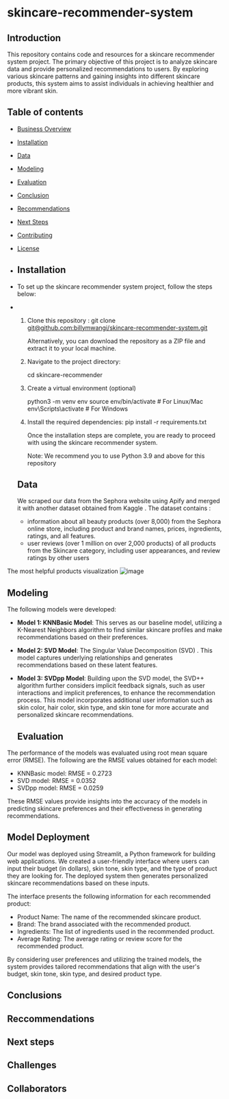 # skincare-recommender-system

## Introduction 
This repository contains code and resources for a skincare recommender system project. The primary objective of this project is to analyze skincare data and provide personalized recommendations to users. By exploring various skincare patterns and gaining insights into different skincare products, this system aims to assist individuals in achieving healthier and more vibrant skin.

## Table of contents 
- [Business Overview](#business-overview)
- [Installation](#installation)
- [Data](#data)
- [Modeling](#modeling)
- [Evaluation](#evaluation)
- [Conclusion](#conclusion)
- [Recommendations](#recommendations)
- [Next Steps](#nextsteps)
- [Contributing](#contributing)
- [License](#license)

- ## Installation
- To set up the skincare recommender system project, follow the steps below:

- 1. Clone this repository :
     git clone [git@github.com:billymwangi/skincare-recommender-system.git](https://github.com/billymwangi/skincare-recommender-system)

      Alternatively, you can download the repository as a ZIP file and extract it to your local machine.

  2. Navigate to the project directory:
     
     cd skincare-recommender

  3. Create a virtual environment (optional)

     python3 -m venv env
     source env/bin/activate   # For Linux/Mac
     env\Scripts\activate      # For Windows

  4. Install the required dependencies:
     pip install -r requirements.txt

     Once the installation steps are complete, you are ready to proceed with using the skincare recommender system.

     Note: We recommend you  to use Python 3.9 and above for this repository

  ## Data
  We scraped our data from the Sephora website using Apify and merged it with another dataset obtained from Kaggle .
  The dataset contains :

  * information about all beauty products (over 8,000) from the Sephora online store, including product and brand names, prices, ingredients, ratings, and all features.
  * user reviews (over 1 million on over 2,000 products) of all products from the Skincare category, including user appearances, and review ratings by other users

 The most helpful products visualization
 ![image](https://github.com/billymwangi/skincare-recommender-system/assets/124556898/20ba12a5-1082-4027-a334-c390d7a07181)


 ## Modeling
 The following models were developed:

* **Model 1: KNNBasic Model**: This serves as our baseline model, utilizing a K-Nearest Neighbors algorithm to find similar skincare profiles and make recommendations based on their preferences.

* **Model 2: SVD Model**: The Singular Value Decomposition (SVD) . This model captures underlying relationships and generates recommendations based on these latent features.

* **Model 3: SVDpp Model**: Building upon the SVD model, the SVD++ algorithm further considers implicit feedback signals, such as user interactions and implicit preferences, to enhance the recommendation process. This model incorporates additional user information such as skin color, hair color, skin type, and skin tone for more accurate and personalized skincare recommendations.

  ## Evaluation

The performance of the models was evaluated using root mean square error (RMSE). The following are the RMSE values obtained for each model:

- KNNBasic model: RMSE = 0.2723
- SVD model: RMSE = 0.0352
- SVDpp model: RMSE = 0.0259

These RMSE values provide insights into the accuracy of the models in predicting skincare preferences and their effectiveness in generating recommendations.

   
## Model Deployment

Our model was deployed using Streamlit, a Python framework for building web applications. We created a user-friendly interface where users can input their budget (in dollars), skin tone, skin type, and the type of product they are looking for. The deployed system then generates personalized skincare recommendations based on these inputs.

The interface presents the following information for each recommended product:

- Product Name: The name of the recommended skincare product.
- Brand: The brand associated with the recommended product.
- Ingredients: The list of ingredients used in the recommended product.
- Average Rating: The average rating or review score for the recommended product.

By considering user preferences and utilizing the trained models, the system provides tailored recommendations that align with the user's budget, skin tone, skin type, and desired product type.

  ## Conclusions

  ## Reccommendations

  ## Next steps

  ## Challenges

  ## Collaborators 
    

    


    
     
